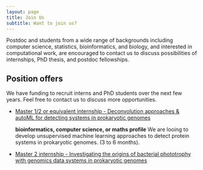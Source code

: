 ```yaml
---
layout: page
title: Join Us
subtitle: Want to join us?
---
```


Postdoc and students from a wide range of backgrounds including computer
science, statistics, bioinformatics, and biology, and interested in
computational work, are encouraged to contact us to discuss possibilities of
internships, PhD thesis, and postdoc fellowships.

## Position offers

We have funding to recruit interns and PhD students over the next few years.
Feel free to contact us to discuss more opportunities.

- [Master 1/2 or equivalent internship - Deconvolution approaches & autoML for
  detecting systems in prokaryotic
  genomes](https://tree-timc.github.io/compbio/files/2022_M2_proposal_homolog_deconvolution.pdf)

  **bioinformatics, computer science, or maths profile** We are looing to
  develop unsupervised machine learning approaches to detect protein systems
  in prokaryotic genomes. (3 to 6 months).

- [Master 2 internship - Investigating the origins of bacterial phototrophy with genomics data
    systems in prokaryotic genomes](https://tree-timc.github.io/compbio/files/2022_Sujet_M2_Abby-TIMC-Grenoble_PHOTOTROPHY.pdf)
